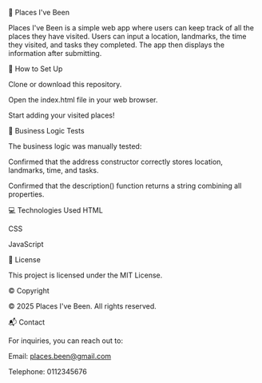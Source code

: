 📍 Places I've Been

Places I've Been is a simple web app where users can keep track of all the places they have visited.
Users can input a location, landmarks, the time they visited, and tasks they completed.
The app then displays the information after submitting.

🚀 How to Set Up

Clone or download this repository.

Open the index.html file in your web browser.

Start adding your visited places!

🧪 Business Logic Tests

The business logic was manually tested:

Confirmed that the address constructor correctly stores location, landmarks, time, and tasks.

Confirmed that the description() function returns a string combining all properties.

💻 Technologies Used
HTML

CSS

JavaScript

📝 License

This project is licensed under the MIT License.

©️ Copyright

© 2025 Places I've Been. All rights reserved.

📬 Contact

For inquiries, you can reach out to:

Email: places.been@gmail.com

Telephone: 0112345676

